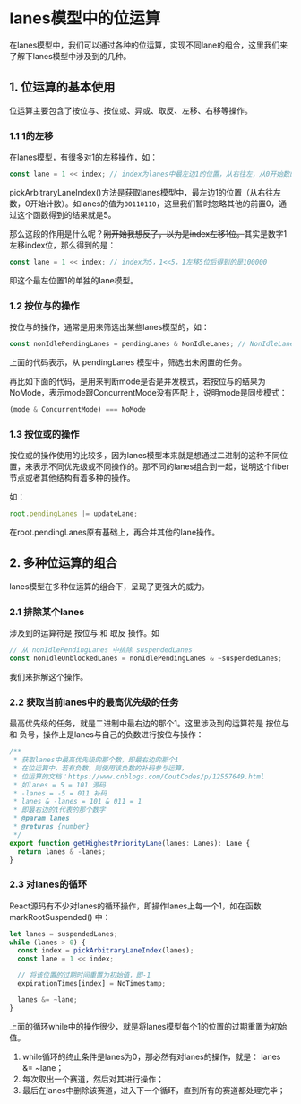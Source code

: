 # lanes模型中的位运算

在lanes模型中，我们可以通过各种的位运算，实现不同lane的组合，这里我们来了解下lanes模型中涉及到的几种。

## 1. 位运算的基本使用

位运算主要包含了按位与、按位或、异或、取反、左移、右移等操作。

### 1.1 1的左移

在lanes模型，有很多对1的左移操作，如：

```javascript
const lane = 1 << index; // index为lanes中最左边1的位置，从右往左，从0开始数的位置
```

pickArbitraryLaneIndex()方法是获取lanes模型中，最左边1的位置（从右往左数，0开始计数）。如lanes的值为`00110110`，这里我们暂时忽略其他的前置0，通过这个函数得到的结果就是5。

那么这段的作用是什么呢？~~刚开始我想反了，以为是index左移1位。~~其实是数字1左移index位，那么得到的是：

```javascript
const lane = 1 << index; // index为5，1<<5，1左移5位后得到的是100000
```

即这个最左位置1的单独的lane模型。

### 1.2 按位与的操作

按位与的操作，通常是用来筛选出某些lanes模型的，如：

```javascript
const nonIdlePendingLanes = pendingLanes & NonIdleLanes; // NonIdleLanes表示未闲置任务的lanes
```

上面的代码表示，从 pendingLanes 模型中，筛选出未闲置的任务。

再比如下面的代码，是用来判断mode是否是并发模式，若按位与的结果为NoMode，表示mode跟ConcurrentMode没有匹配上，说明mode是同步模式：

```javascript
(mode & ConcurrentMode) === NoMode
```

### 1.3 按位或的操作

按位或的操作使用的比较多，因为lanes模型本来就是想通过二进制的这种不同位置，来表示不同优先级或不同操作的。那不同的lanes组合到一起，说明这个fiber节点或者其他结构有着多种的操作。

如：

```javascript
root.pendingLanes |= updateLane;
```

在root.pendingLanes原有基础上，再合并其他的lane操作。

## 2. 多种位运算的组合

lanes模型在多种位运算的组合下，呈现了更强大的威力。

### 2.1 排除某个lanes

涉及到的运算符是 按位与 和 取反 操作。如

```javascript
// 从 nonIdlePendingLanes 中排除 suspendedLanes
const nonIdleUnblockedLanes = nonIdlePendingLanes & ~suspendedLanes;
```

我们来拆解这个操作。

### 2.2 获取当前lanes中的最高优先级的任务

最高优先级的任务，就是二进制中最右边的那个1。这里涉及到的运算符是 按位与 和 负号，操作上是lanes与自己的负数进行按位与操作：

```javascript
/**
 * 获取lanes中最高优先级的那个数，即最右边的那个1
 * 在位运算中，若有负数，则使用该负数的补码参与运算，
 * 位运算的文档：https://www.cnblogs.com/CoutCodes/p/12557649.html
 * 如lanes = 5 = 101 源码
 * -lanes = -5 = 011 补码
 * lanes & -lanes = 101 & 011 = 1
 * 即最右边的1代表的那个数字
 * @param lanes
 * @returns {number}
 */
export function getHighestPriorityLane(lanes: Lanes): Lane {
  return lanes & -lanes;
}
```

### 2.3 对lanes的循环

React源码有不少对lanes的循环操作，即操作lanes上每一个1，如在函数 markRootSuspended() 中：

```javascript
let lanes = suspendedLanes;
while (lanes > 0) {
  const index = pickArbitraryLaneIndex(lanes);
  const lane = 1 << index;

  // 将该位置的过期时间重置为初始值，即-1
  expirationTimes[index] = NoTimestamp;

  lanes &= ~lane;
}
```

上面的循环while中的操作很少，就是将lanes模型每个1的位置的过期重置为初始值。

1. while循环的终止条件是lanes为0，那必然有对lanes的操作，就是： lanes &= ~lane；
2. 每次取出一个赛道，然后对其进行操作；
3. 最后在lanes中删除该赛道，进入下一个循环，直到所有的赛道都处理完毕；



